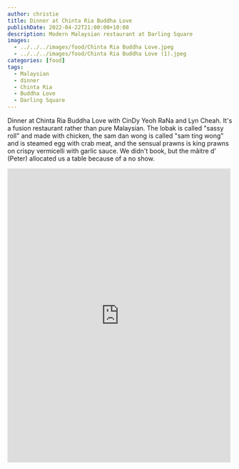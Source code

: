 ```yaml
---
author: christie
title: Dinner at Chinta Ria Buddha Love
publishDate: 2022-04-22T21:00:00+10:00
description: Modern Malaysian restaurant at Darling Square
images:
  - ../../../images/food/Chinta Ria Buddha Love.jpeg
  - ../../../images/food/Chinta Ria Buddha Love (1).jpeg
categories: [food]
tags:
  - Malaysian
  - dinner
  - Chinta Ria
  - Buddha Love
  - Darling Square
---
```


Dinner at Chinta Ria Buddha Love with CinDy Yeoh RaNa and Lyn Cheah. It's a fusion restaurant rather than pure Malaysian. The lobak is called "sassy roll" and made with chicken, the sam dan wong is called "sam ting wong" and is steamed egg with crab meat, and the sensual prawns is king prawns on crispy vermicelli with garlic sauce. We didn't book, but the mâitre d' (Peter) allocated us a table because of a no show.

<iframe src="https://www.facebook.com/plugins/post.php?href=https%3A%2F%2Fwww.facebook.com%2Fchris1.tham%2Fposts%2Fpfbid0k3LEfrqYKKhrLcTfJJX1DpHFhxcRKpQya9zifAx3aRfsKWtx6CP2QPJjev3tfMK8l&show_text=true&width=500" width="500" height="659" style="border:none;overflow:hidden" scrolling="no" frameborder="0" allowfullscreen="true" allow="autoplay; clipboard-write; encrypted-media; picture-in-picture; web-share"></iframe>
